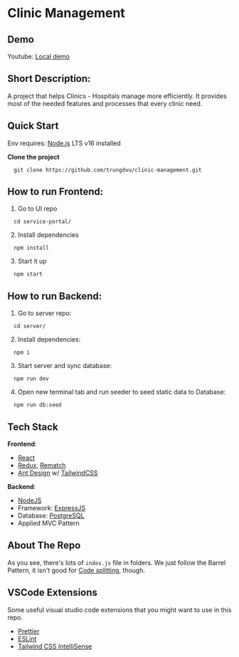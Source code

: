 # Clinic Management

## Demo

Youtube: [Local demo](https://www.youtube.com/watch?v=YD3z5ZE8G88)

## Short Description:

A project that helps Clinics - Hospitals manage more efficiently. It provides most of the needed features and processes that every clinic need.

## Quick Start

Env requires: [Node.js](https://nodejs.org/en/) LTS v16 installed

**Clone the project**

```
  git clone https://github.com/trungdvu/clinic-management.git
```

## How to run Frontend:

1. Go to UI repo

```
  cd service-portal/
```

2. Install dependencies

```
  npm install
```

3. Start it up

```
  npm start
```

## How to run Backend:

1. Go to server repo:

```
  cd server/
```

2. Install dependencies:

```
  npm i
```

3. Start server and sync database:

```
  npm run dev
```

4. Open new terminal tab and run seeder to seed static data to Database:

```
  npm run db:seed
```

## Tech Stack

**Frontend**:

- [React](https://reactjs.org)
- [Redux](https://redux.js.org), [Rematch](https://rematchjs.org)
- [Ant Design](https://ant.design) w/ [TailwindCSS](https://tailwindcss.com)

**Backend**:

- [NodeJS](https://nodejs.org/en/docs/)
- Framework: [ExpressJS](https://expressjs.com)
- Database: [PostgreSQL](https://www.postgresql.org/docs)
- Applied MVC Pattern

## About The Repo

As you see, there's lots of `index.js` file in folders. We just follow the Barrel Pattern, it isn't good for [Code splitting](https://reactjs.org/docs/code-splitting.html), though.

## VSCode Extensions

Some useful visual studio code extensions that you might want to use in this repo.

- [Prettier](https://marketplace.visualstudio.com/items?itemName=esbenp.prettier-vscode)
- [ESLint](https://marketplace.visualstudio.com/items?itemName=dbaeumer.vscode-eslint)
- [Tailwind CSS IntelliSense](https://marketplace.visualstudio.com/items?itemName=bradlc.vscode-tailwindcss)
